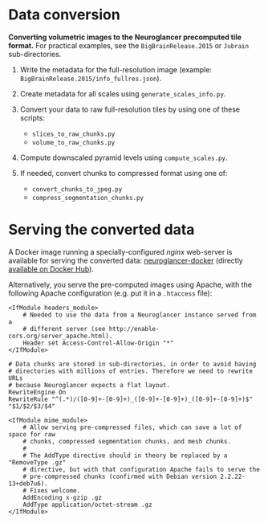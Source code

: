Data conversion
===============

**Converting volumetric images to the Neuroglancer precomputed tile format.**
For practical examples, see the `BigBrainRelease.2015` or `Jubrain`
sub-directories.

1. Write the metadata for the full-resolution image (example:
   `BigBrainRelease.2015/info_fullres.json`).

2. Create metadata for all scales using `generate_scales_info.py`.

3. Convert your data to raw full-resolution tiles by using one of these
   scripts:
   - `slices_to_raw_chunks.py`
   - `volume_to_raw_chunks.py`

4. Compute downscaled pyramid levels using `compute_scales.py`.

5. If needed, convert chunks to compressed format using one of:
   - `convert_chunks_to_jpeg.py`
   - `compress_segmentation_chunks.py`


Serving the converted data
==========================

A Docker image running a specially-configured *nginx* web-server is available
for serving the converted data:
[neuroglancer-docker](https://github.com/HumanBrainProject/neuroglancer-docker)
(directly
[available on Docker Hub](https://hub.docker.com/r/ylep/neuroglancer/)).

Alternatively, you serve the pre-computed images using Apache, with the
following Apache configuration (e.g. put it in a ``.htaccess`` file):

```ApacheConf
<IfModule headers_module>
    # Needed to use the data from a Neuroglancer instance served from a
    # different server (see http://enable-cors.org/server_apache.html).
    Header set Access-Control-Allow-Origin "*"
</IfModule>

# Data chunks are stored in sub-directories, in order to avoid having
# directories with millions of entries. Therefore we need to rewrite URLs
# because Neuroglancer expects a flat layout.
RewriteEngine On
RewriteRule "^(.*)/([0-9]+-[0-9]+)_([0-9]+-[0-9]+)_([0-9]+-[0-9]+)$" "$1/$2/$3/$4"

<IfModule mime_module>
    # Allow serving pre-compressed files, which can save a lot of space for raw
    # chunks, compressed segmentation chunks, and mesh chunks.
    #
    # The AddType directive should in theory be replaced by a "RemoveType .gz"
    # directive, but with that configuration Apache fails to serve the
    # pre-compressed chunks (confirmed with Debian version 2.2.22-13+deb7u6).
    # Fixes welcome.
    AddEncoding x-gzip .gz
    AddType application/octet-stream .gz
</IfModule>
```
